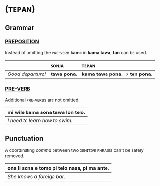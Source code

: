 # (ᴛᴇᴘᴀɴ)

## Grammar

### [PREPOSITION](nasin-nimi#preposition)

Instead of omitting the ᴘʀᴇ-ᴠᴇʀʙ **kama** in **kama tawa**, **tan** can be used.

| | ꜱᴏɴᴊᴀ | ᴛᴇᴘᴀɴ |
|:-|:-|:-|
| *Good departure!* | **tawa pona.** | **kama tawa pona.** → **tan pona.** |

### [PRE-VERB](nasin-nimi#pre-verb)

Additional ᴘʀᴇ-ᴠᴇʀʙs are not omitted.

| mi wile kama sona tawa lon telo. |
|:-|
| *I need to learn how to swim.* |

## Punctuation

A coordinating *comma* between two ɢᴇɴɪᴛɪᴠᴇ ᴘʜʀᴀꜱᴇs can't be safely removed.

| ona li sona e tomo pi telo nasa, pi ma ante. |
|:-|
| *She knows a foreign bar.* |
